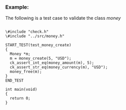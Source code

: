 ### Example:
   The following is a test case to validate the class <I>money</I>
<pre><code>
\#include "check.h"
\#include "../src/money.h"
   
START_TEST(test_money_create)
{
  Money *m;
  m = money_create(5, "USD");
  ck_assert_int_eq(money_amount(m), 5);
  ck_assert_str_eq(money_currency(m), "USD");
  money_free(m);
}
END_TEST
   
int main(void)
{
  return 0;
}
</pre></code>
